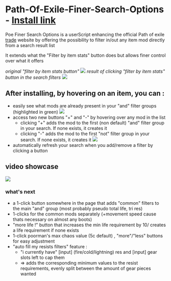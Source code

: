 # Path-Of-Exile-Finer-Search-Options - [Install link](https://github.com/maxbourdarie/Path-Of-Exile-Finer-Search-Options/raw/master/poe-finer-search-options.user.js)

Poe Finer Search Options is a userScript enhancing the official Path of exile [trade](https://www.pathofexile.com/trade) website by offering the possibility to filter in/out any item mod directly from a search result list

It extends what the "Filter by item stats" button does but allows finer control over what it offers

*original "filter by item stats button"*
![](https://github.com/maxbourdarie/Path-Of-Exile-Finer-Search-Options/blob/master/images/filter-by-item-stats.png)
*result of clicking "filter by item stats" button in the search filters*
![](https://github.com/maxbourdarie/Path-Of-Exile-Finer-Search-Options/blob/master/images/filter-by-item-stats-result.png)

## After installing, by hovering on an item, you can : 

* easily see what mods are already present in your "and" filter groups (highlighted in green)
![](https://github.com/maxbourdarie/Path-Of-Exile-Finer-Search-Options/blob/master/images/finer-search-filtered-stat.png)
* access two new buttons "+" and "-" by hovering over any mod in the list
  * clicking "+" adds the mod to the first (non default) "and" filter group in your search. If none exists, it creates it
  * clicking "-" adds the mod to the first "not" filter group in your search. If none exists, it creates it
![](https://github.com/maxbourdarie/Path-Of-Exile-Finer-Search-Options/blob/master/images/finer-search-buttons.png)
* automatically refresh your search when you add/remove a filter by clicking a button

## video showcase 
![](https://github.com/maxbourdarie/Path-Of-Exile-Finer-Search-Options/blob/master/images/Poe-finer-search-video-showcase.gif)

### what's next
* a 1-click button somewhere in the page that adds "common" filters to the main "and" group (most probably pseudo total life, tri res)
* 1-clicks for the common mods separately (+movement speed cause thats necessary on almost any boots)
* "more life !" button that increases the min life requirement by 10/ creates a life requirement if none exists
* 1-click poorman's max chaos value (5c default) , "more"/"less" buttons for easy adjustment
* "auto fill my resists filters" feature : 
  * "i currently have" \[input\] (fire/cold/lightning) res and \[input\] gear slots left to cap them
  * => adds the corresponding minimum values to the resist requirements, evenly split between the amount of gear pieces wanted
